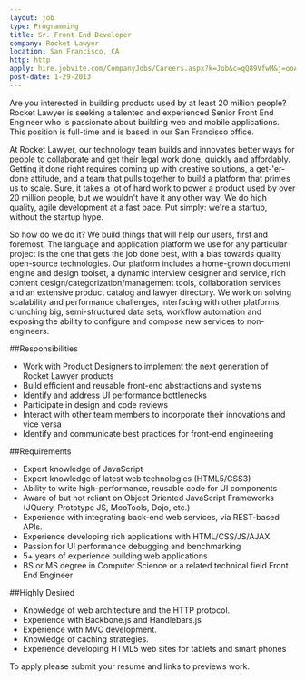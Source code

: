 ```yaml
---
layout: job
type: Programming
title: Sr. Front-End Developer
company: Rocket Lawyer
location: San Francisco, CA
http: http
apply: hire.jobvite.com/CompanyJobs/Careers.aspx?k=Job&c=qQ89VfwM&j=ooANWfwr
post-date: 1-29-2013
---
```



Are you interested in building products used by at least 20 million people? Rocket Lawyer is seeking a talented and experienced Senior Front End Engineer who is passionate about building web and mobile applications. This position is full-time and is based in our San Francisco office.

At Rocket Lawyer, our technology team builds and innovates better ways for people to collaborate and get their legal work done, quickly and affordably. Getting it done right requires coming up with creative solutions, a get-'er-done attitude, and a team that pulls together to build a platform that primes us to scale. Sure, it takes a lot of hard work to power a product used by over 20 million people, but we wouldn't have it any other way. We do high quality, agile development at a fast pace. Put simply: we're a startup, without the startup hype.

So how do we do it? We build things that will help our users, first and foremost. The language and application platform we use for any particular project is the one that gets the job done best, with a bias towards quality open-source technologies. Our platform includes a home-grown document engine and design toolset, a dynamic interview designer and service, rich content design/categorization/management tools, collaboration services and an extensive product catalog and lawyer directory. We work on solving scalability and performance challenges, interfacing with other platforms, crunching big, semi-structured data sets, workflow automation and exposing the ability to configure and compose new services to non-engineers.

##Responsibilities
 
* Work with Product Designers to implement the next generation of Rocket Lawyer products
* Build efficient and reusable front-end abstractions and systems
* Identify and address UI performance bottlenecks
* Participate in design and code reviews
* Interact with other team members to incorporate their innovations and vice versa
* Identify and communicate best practices for front-end engineering
 
##Requirements
 
* Expert knowledge of JavaScript
* Expert knowledge of latest web technologies (HTML5/CSS3)
* Ability to write high-performance, reusable code for UI components
* Aware of but not reliant on Object Oriented JavaScript Frameworks (JQuery, Prototype JS, MooTools, Dojo, etc.)
* Experience with integrating back-end web services, via REST-based APIs.
* Experience developing rich applications with HTML/CSS/JS/AJAX
* Passion for UI performance debugging and benchmarking
* 5+ years of experience building web applications
* BS or MS degree in Computer Science or a related technical field Front End Engineer
 
##Highly Desired
 
* Knowledge of web architecture and the HTTP protocol.
* Experience with Backbone.js and Handlebars.js
* Experience with MVC development.
* Knowledge of caching strategies.
* Experience developing HTML5 web sites for tablets and smart phones

To apply please submit your resume and links to previews work.